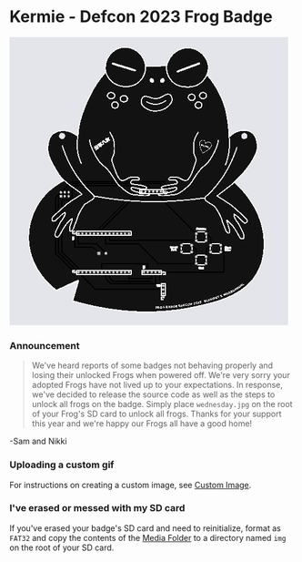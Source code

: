 # Kermie - Defcon 2023 Frog Badge
![Badge PCB](/Gerber%20Files/pcb_image.png)

### Announcement
> We've heard reports of some badges not behaving properly and losing their unlocked Frogs when powered off. We're very sorry your adopted Frogs have not lived up to your expectations. In response, we've decided to release the source code as well as the steps to unlock all frogs on the badge. Simply place `wednesday.jpg` on the root of your Frog's SD card to unlock all frogs. Thanks for your support this year and we're happy our Frogs all have a good home!

-Sam and Nikki


### Uploading a custom gif
For instructions on creating a custom image, see [Custom Image](/Custom%20Image/).


### I've erased or messed with my SD card
If you've erased your badge's SD card and need to reinitialize, format as `FAT32` and copy the contents of the [Media Folder](/Media) to a directory named `img` on the root of your SD card.